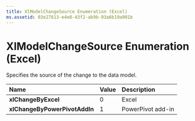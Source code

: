 ```yaml
---
title: XlModelChangeSource Enumeration (Excel)
ms.assetid: 03e27613-e4e8-43f2-ab9b-93a6b19a001b
---
```



# XlModelChangeSource Enumeration (Excel)

Specifies the source of the change to the data model.



|**Name**|**Value**|**Description**|
|:-----|:-----|:-----|
| **xlChangeByExcel**|0|Excel|
| **xlChangeByPowerPivotAddIn**|1|PowerPivot add-in|

